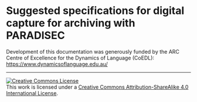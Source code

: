 # Suggested specifications for digital capture for archiving with PARADISEC

Development of this documentation was generously funded by the ARC Centre of Excellence for the Dynamics of Language (CoEDL): https://www.dynamicsoflanguage.edu.au/

---

<a rel="license" href="http://creativecommons.org/licenses/by-sa/4.0/"><img alt="Creative Commons License" style="border-width:0" src="https://i.creativecommons.org/l/by-sa/4.0/88x31.png" /></a><br />This work is licensed under a <a rel="license" href="http://creativecommons.org/licenses/by-sa/4.0/">Creative Commons Attribution-ShareAlike 4.0 International License</a>.

